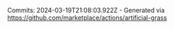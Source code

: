 Commits: 2024-03-19T21:08:03.922Z - Generated via https://github.com/marketplace/actions/artificial-grass
<br>
